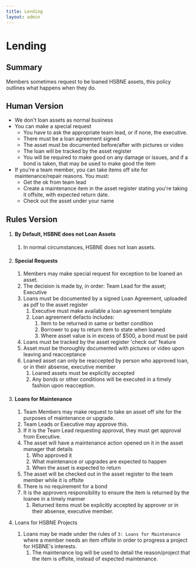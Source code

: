 ```yaml
---
title: Lending
layout: admin
---
```


# Lending

## Summary

Members sometimes request to be loaned HSBNE assets, this policy outlines what happens when they do.

## Human Version

* We don't loan assets as normal business
* You can make a special request
    * You have to ask the appropriate team lead, or if none, the executive.
    * There must be a loan agreement signed
    * The asset must be documented before/after with pictures or video
    * The loan will be tracked by the asset register
    * You will be required to make good on any damage or issues, and if a bond is taken, that may be
      used to make good the item
* If you're a team member, you can take items off site for maintenance/repair reasons. You must:
    * Get the ok from team lead
    * Create a maintenance item in the asset register stating you're taking it offsite, with expected return date.
    * Check out the asset under your name

## Rules Version

1. #### By Default, HSBNE does not Loan Assets

    1. In normal circumstances, HSBNE does not loan assets.

2. #### Special Requests

    1. Members may make special request for exception to be loaned an asset.
    2. The decision is made by, in order: Team Lead for the asset; Executive
    3. Loans must be documented by a signed Loan Agreement, uploaded as pdf to the asset register
        1. Executive must make available a loan agreement template
        2. Loan agreement defacto includes:
            1. Item to be returned in same or better condition
            2. Borrower to pay to return item to state when loaned
            3. Where asset value is in excess of $500, a bond must be paid
    4. Loans must be tracked by the asset register 'check out' feature
    5. Asset must be thoroughly documented with pictures or video upon leaving and reacceptance
    6. Loaned asset can only be reaccepted by person who approved loan, or in their absense, executive member
        1. Loaned assets must be explicitly accepted
        2. Any bonds or other conditions will be executed in a timely fashion upon reacception.

3. #### Loans for Maintenance

    1. Team Members may make request to take an asset off site for the purposes of maintenance or upgrade.
    2. Team Leads or Executive may approve this.
    3. If it is the Team Lead requesting approval, they must get approval from Executive.
    4. The asset will have a maintenance action opened on it in the asset manager that details
        1. Who approved it
        2. What maintenance or upgrades are expected to happen
        3. When the asset is expected to return
    5. The asset will be checked out in the asset register to the team member while it is offsite
    6. There is no requirement for a bond
    7. It is the approvers responsibility to ensure the item is returned by the loanee in a timely manner
        1. Returned items must be explicitly accepted by approver or in their absense, executive member.

4. Loans for HSBNE Projects

    1. Loans may be made under the rules of `3: Loans for Maintenance` where a member needs an item offsite
       in order to progress a project for HSBNE's interests.
        1. The maintenance log will be used to detail the reason/project that the item is offsite, instead of
           expected maintenance.

